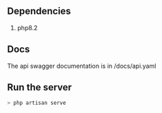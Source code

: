 ## Dependencies

1. php8.2

## Docs

The api swagger documentation is in /docs/api.yaml

## Run the server

```bash
> php artisan serve
```
